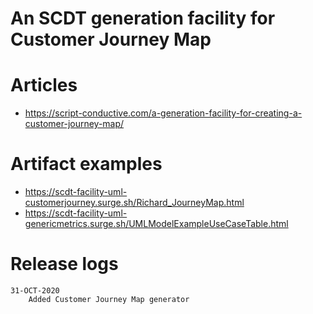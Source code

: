 
# An SCDT generation facility for Customer Journey Map 

# Articles
- https://script-conductive.com/a-generation-facility-for-creating-a-customer-journey-map/

# Artifact examples
- https://scdt-facility-uml-customerjourney.surge.sh/Richard_JourneyMap.html
- https://scdt-facility-uml-genericmetrics.surge.sh/UMLModelExampleUseCaseTable.html

# Release logs

```
31-OCT-2020
    Added Customer Journey Map generator
```